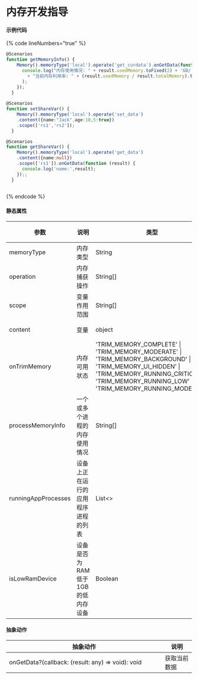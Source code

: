 # 内存开发指导

#### 示例代码

{% code lineNumbers="true" %}
```typescript
@Scenarios
function getMemoryInfo() {
    Memory().memoryType('local').operate('get_curdata').onGetData(function (result) {
      console.log("内存使用情况: " + result.usedMemory.toFixed(2) + 'GB/' + result.totalMemory.toFixed(2) + "GB "
        + "当前内存利用率: " + (result.usedMemory / result.totalMemory).toFixed(2) + '%'
      );
    });
  }
  
@Scenarios
function setShareVar() {
    Memory().memoryType('local').operate('set_data')
    .content({name:"Jack",age:10,5:true})
    .scope(['rs1','rs2']);
  }

@Scenarios
function getShareVar() {
    Memory().memoryType('local').operate('get_data')
    .content({name:null})
    .scope(['rs1']).onGetData(function (result) {
      console.log('name:',result);
    });;
  }
  
```
{% endcode %}

#### 静态属性

<table><thead><tr><th width="141">参数</th><th width="175">说明</th><th width="334">类型</th><th>备注</th></tr></thead><tbody><tr><td>memoryType</td><td>内存类型</td><td>String</td><td></td></tr><tr><td>operation</td><td>内存捕获操作</td><td>String[]</td><td>可选</td></tr><tr><td>scope</td><td>变量作用范围</td><td>String[]</td><td>可选</td></tr><tr><td>content</td><td>变量</td><td>object</td><td>可选</td></tr><tr><td>onTrimMemory</td><td>内存可用状态</td><td>'TRIM_MEMORY_COMPLETE' | 'TRIM_MEMORY_MODERATE' | 'TRIM_MEMORY_BACKGROUND' | 'TRIM_MEMORY_UI_HIDDEN' | 'TRIM_MEMORY_RUNNING_CRITICAL' | 'TRIM_MEMORY_RUNNING_LOW' | 'TRIM_MEMORY_RUNNING_MODERATE'</td><td>可选</td></tr><tr><td>processMemoryInfo</td><td>一个或多个进程的内存使用情况</td><td>String[]</td><td>可选</td></tr><tr><td>runningAppProcesses</td><td>设备上正在运行的应用程序进程的列表</td><td>List&#x3C;></td><td>可选</td></tr><tr><td>isLowRamDevice</td><td>设备是否为RAM低于1GB的低内存设备</td><td>Boolean</td><td>可选</td></tr></tbody></table>

#### 抽象动作

<table><thead><tr><th width="407">抽象动作</th><th>说明</th></tr></thead><tbody><tr><td>onGetData?(callback: (result: any) => void): void</td><td>获取当前数据</td></tr></tbody></table>

